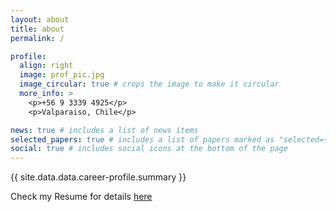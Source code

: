 ```yaml
---
layout: about
title: about
permalink: /

profile:
  align: right
  image: prof_pic.jpg
  image_circular: true # crops the image to make it circular
  more_info: >
    <p>+56 9 3339 4925</p>
    <p>Valparaiso, Chile</p>

news: true # includes a list of news items
selected_papers: true # includes a list of papers marked as "selected={true}"
social: true # includes social icons at the bottom of the page
---
```


{{ site.data.data.career-profile.summary }}

<span> Check my Resume for details [here](/cv)</span>
